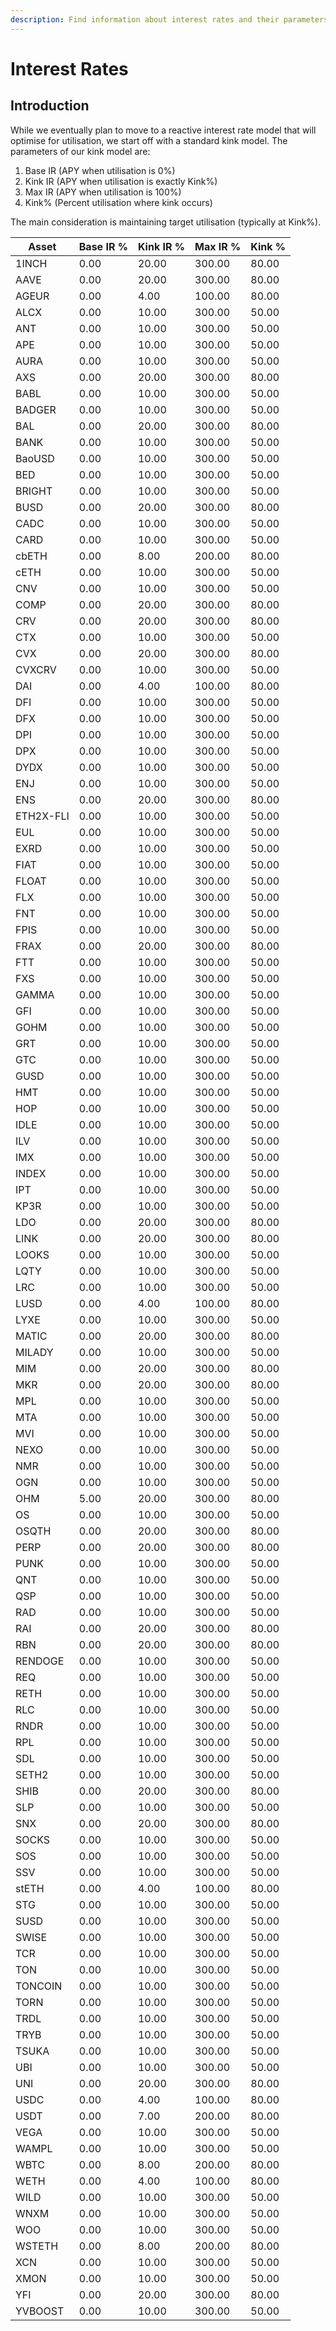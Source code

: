 ```yaml
---
description: Find information about interest rates and their parameters on Euler
---
```


# Interest Rates

## Introduction&#x20;

While we eventually plan to move to a reactive interest rate model that will optimise for utilisation, we start off with a standard kink model. The parameters of our kink model are:

1. Base IR (APY when utilisation is 0%)
2. Kink IR (APY when utilisation is exactly Kink%)
3. Max IR (APY when utilisation is 100%)
4. Kink% (Percent utilisation where kink occurs)

The main consideration is maintaining target utilisation (typically at Kink%).&#x20;



| Asset | Base IR % | Kink IR % | Max IR % | Kink % |
|-------|------|-------|-------|-------|
| 1INCH | 0.00| 20.00 | 300.00 | 80.00 |
| AAVE | 0.00| 20.00 | 300.00 | 80.00 |
| AGEUR | 0.00| 4.00 | 100.00 | 80.00 |
| ALCX | 0.00| 10.00 | 300.00 | 50.00 |
| ANT | 0.00| 10.00 | 300.00 | 50.00 |
| APE | 0.00| 10.00 | 300.00 | 50.00 |
| AURA| 0.00| 10.00 | 300.00 | 50.00 |
| AXS | 0.00| 20.00 | 300.00 | 80.00 |
| BABL | 0.00| 10.00 | 300.00 | 50.00 |
| BADGER | 0.00| 10.00 | 300.00 | 50.00 |
| BAL | 0.00| 20.00 | 300.00 | 80.00 |
| BANK | 0.00| 10.00 | 300.00 | 50.00 |
| BaoUSD | 0.00| 10.00 | 300.00 | 50.00 |
| BED | 0.00| 10.00 | 300.00 | 50.00 |
| BRIGHT | 0.00| 10.00 | 300.00 | 50.00 |
| BUSD | 0.00| 20.00 | 300.00 | 80.00 |
| CADC | 0.00| 10.00 | 300.00 | 50.00 |
| CARD | 0.00| 10.00 | 300.00 | 50.00 |
| cbETH | 0.00| 8.00 | 200.00 | 80.00 |
| cETH| 0.00| 10.00 | 300.00 | 50.00 |
| CNV | 0.00| 10.00 | 300.00 | 50.00 |
| COMP | 0.00| 20.00 | 300.00 | 80.00 |
| CRV | 0.00| 20.00 | 300.00 | 80.00 |
| CTX | 0.00| 10.00 | 300.00 | 50.00 |
| CVX | 0.00| 20.00 | 300.00 | 80.00 |
| CVXCRV | 0.00| 10.00 | 300.00 | 50.00 |
| DAI | 0.00| 4.00 | 100.00 | 80.00 |
| DFI | 0.00| 10.00 | 300.00 | 50.00 |
| DFX | 0.00| 10.00 | 300.00 | 50.00 |
| DPI | 0.00| 10.00 | 300.00 | 50.00 |
| DPX | 0.00| 10.00 | 300.00 | 50.00 |
| DYDX | 0.00| 10.00 | 300.00 | 50.00 |
| ENJ | 0.00| 10.00 | 300.00 | 50.00 |
| ENS | 0.00| 20.00 | 300.00 | 80.00 |
| ETH2X-FLI | 0.00| 10.00 | 300.00 | 50.00 |
| EUL| 0.00| 10.00 | 300.00 | 50.00 |
| EXRD | 0.00| 10.00 | 300.00 | 50.00 |
| FIAT | 0.00| 10.00 | 300.00 | 50.00 |
| FLOAT | 0.00| 10.00 | 300.00 | 50.00 |
| FLX | 0.00| 10.00 | 300.00 | 50.00 |
| FNT | 0.00| 10.00 | 300.00 | 50.00 |
| FPIS | 0.00| 10.00 | 300.00 | 50.00 |
| FRAX | 0.00| 20.00 | 300.00 | 80.00 |
| FTT | 0.00| 10.00 | 300.00 | 50.00 |
| FXS | 0.00| 10.00 | 300.00 | 50.00 |
| GAMMA | 0.00| 10.00 | 300.00 | 50.00 |
| GFI | 0.00| 10.00 | 300.00 | 50.00 |
| GOHM | 0.00| 10.00 | 300.00 | 50.00 |
| GRT | 0.00| 10.00 | 300.00 | 50.00 |
| GTC | 0.00| 10.00 | 300.00 | 50.00 |
| GUSD | 0.00| 10.00 | 300.00 | 50.00 |
| HMT | 0.00| 10.00 | 300.00 | 50.00 |
| HOP | 0.00| 10.00 | 300.00 | 50.00 |
| IDLE | 0.00| 10.00 | 300.00 | 50.00 |
| ILV | 0.00| 10.00 | 300.00 | 50.00 |
| IMX | 0.00| 10.00 | 300.00 | 50.00 |
| INDEX | 0.00| 10.00 | 300.00 | 50.00 |
| IPT | 0.00| 10.00 | 300.00 | 50.00 |
| KP3R | 0.00| 10.00 | 300.00 | 50.00 |
| LDO | 0.00| 20.00 | 300.00 | 80.00 |
| LINK | 0.00| 20.00 | 300.00 | 80.00 |
| LOOKS | 0.00| 10.00 | 300.00 | 50.00 |
| LQTY | 0.00| 10.00 | 300.00 | 50.00 |
| LRC | 0.00| 10.00 | 300.00 | 50.00 |
| LUSD | 0.00| 4.00 | 100.00 | 80.00 |
| LYXE | 0.00| 10.00 | 300.00 | 50.00 |
| MATIC | 0.00| 20.00 | 300.00 | 80.00 |
| MILADY | 0.00| 10.00 | 300.00 | 50.00 |
| MIM | 0.00| 20.00 | 300.00 | 80.00 |
| MKR | 0.00| 20.00 | 300.00 | 80.00 |
| MPL | 0.00| 10.00 | 300.00 | 50.00 |
| MTA | 0.00| 10.00 | 300.00 | 50.00 |
| MVI | 0.00| 10.00 | 300.00 | 50.00 |
| NEXO | 0.00| 10.00 | 300.00 | 50.00 |
| NMR | 0.00| 10.00 | 300.00 | 50.00 |
| OGN | 0.00| 10.00 | 300.00 | 50.00 |
| OHM | 5.00| 20.00 | 300.00 | 80.00 |
| OS | 0.00| 10.00 | 300.00 | 50.00 |
| OSQTH | 0.00| 20.00 | 300.00 | 80.00 |
| PERP | 0.00| 20.00 | 300.00 | 80.00 |
| PUNK | 0.00| 10.00 | 300.00 | 50.00 |
| QNT | 0.00| 10.00 | 300.00 | 50.00 |
| QSP | 0.00| 10.00 | 300.00 | 50.00 |
| RAD | 0.00| 10.00 | 300.00 | 50.00 |
| RAI | 0.00| 20.00 | 300.00 | 80.00 |
| RBN | 0.00| 20.00 | 300.00 | 80.00 |
| RENDOGE | 0.00| 10.00 | 300.00 | 50.00 |
| REQ | 0.00| 10.00 | 300.00 | 50.00 |
| RETH | 0.00| 10.00 | 300.00 | 50.00 |
| RLC | 0.00| 10.00 | 300.00 | 50.00 |
| RNDR | 0.00| 10.00 | 300.00 | 50.00 |
| RPL | 0.00| 10.00 | 300.00 | 50.00 |
| SDL | 0.00| 10.00 | 300.00 | 50.00 |
| SETH2 | 0.00| 10.00 | 300.00 | 50.00 |
| SHIB | 0.00| 20.00 | 300.00 | 80.00 |
| SLP | 0.00| 10.00 | 300.00 | 50.00 |
| SNX | 0.00| 20.00 | 300.00 | 80.00 |
| SOCKS | 0.00| 10.00 | 300.00 | 50.00 |
| SOS | 0.00| 10.00 | 300.00 | 50.00 |
| SSV | 0.00| 10.00 | 300.00 | 50.00 |
| stETH | 0.00| 4.00 | 100.00 | 80.00 |
| STG | 0.00| 10.00 | 300.00 | 50.00 |
| SUSD | 0.00| 10.00 | 300.00 | 50.00 |
| SWISE | 0.00| 10.00 | 300.00 | 50.00 |
| TCR | 0.00| 10.00 | 300.00 | 50.00 |
| TON | 0.00| 10.00 | 300.00 | 50.00 |
| TONCOIN| 0.00| 10.00 | 300.00 | 50.00 |
| TORN | 0.00| 10.00 | 300.00 | 50.00 |
| TRDL | 0.00| 10.00 | 300.00 | 50.00 |
| TRYB | 0.00| 10.00 | 300.00 | 50.00 |
| TSUKA| 0.00| 10.00 | 300.00 | 50.00 |
| UBI | 0.00| 10.00 | 300.00 | 50.00 |
| UNI | 0.00| 20.00 | 300.00 | 80.00 |
| USDC | 0.00| 4.00 | 100.00 | 80.00 |
| USDT | 0.00| 7.00 | 200.00 | 80.00 |
| VEGA | 0.00| 10.00 | 300.00 | 50.00 |
| WAMPL | 0.00| 10.00 | 300.00 | 50.00 |
| WBTC | 0.00| 8.00 | 200.00 | 80.00 |
| WETH | 0.00| 4.00 | 100.00 | 80.00 |
| WILD | 0.00| 10.00 | 300.00 | 50.00 |
| WNXM | 0.00| 10.00 | 300.00 | 50.00 |
| WOO | 0.00| 10.00 | 300.00 | 50.00 |
| WSTETH | 0.00| 8.00 | 200.00 | 80.00 |
| XCN | 0.00| 10.00 | 300.00 | 50.00 |
| XMON | 0.00| 10.00 | 300.00 | 50.00 |
| YFI | 0.00| 20.00 | 300.00 | 80.00 |
| YVBOOST | 0.00| 10.00 | 300.00 | 50.00 |
